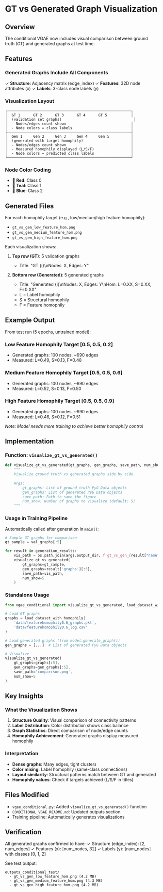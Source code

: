 # GT vs Generated Graph Visualization

## Overview
The conditional VGAE now includes visual comparison between ground truth (GT) and generated graphs at test time.

## Features

### Generated Graphs Include All Components
✓ **Structure**: Adjacency matrix (edge_index)
✓ **Features**: 32D node attributes (x)
✓ **Labels**: 3-class node labels (y)

### Visualization Layout
```
┌─────────────────────────────────────────────────────────┐
│  GT 1      GT 2      GT 3      GT 4      GT 5           │
│  (validation set graphs)                                 │
│  - Nodes/edges count shown                              │
│  - Node colors = class labels                           │
├─────────────────────────────────────────────────────────┤
│  Gen 1     Gen 2     Gen 3     Gen 4     Gen 5          │
│  (generated with target homophily)                      │
│  - Nodes/edges count shown                              │
│  - Measured homophily displayed (L/S/F)                 │
│  - Node colors = predicted class labels                 │
└─────────────────────────────────────────────────────────┘
```

### Node Color Coding
- 🔴 **Red**: Class 0
- 🔵 **Teal**: Class 1
- 🔵 **Blue**: Class 2

## Generated Files

For each homophily target (e.g., low/medium/high feature homophily):
- `gt_vs_gen_low_feature_hom.png`
- `gt_vs_gen_medium_feature_hom.png`
- `gt_vs_gen_high_feature_hom.png`

Each visualization shows:
1. **Top row (GT)**: 5 validation graphs
   - Title: "GT {i}\nNodes: X, Edges: Y"
   
2. **Bottom row (Generated)**: 5 generated graphs
   - Title: "Generated {i}\nNodes: X, Edges: Y\nHom: L=0.XX, S=0.XX, F=0.XX"
   - L = Label homophily
   - S = Structural homophily
   - F = Feature homophily

## Example Output

From test run (5 epochs, untrained model):

### Low Feature Homophily Target [0.5, 0.5, 0.2]
- Generated graphs: 100 nodes, ~990 edges
- Measured: L=0.49, S=0.13, F=0.48

### Medium Feature Homophily Target [0.5, 0.5, 0.6]
- Generated graphs: 100 nodes, ~990 edges
- Measured: L=0.52, S=0.13, F=0.50

### High Feature Homophily Target [0.5, 0.5, 0.9]
- Generated graphs: 100 nodes, ~990 edges
- Measured: L=0.46, S=0.12, F=0.51

*Note: Model needs more training to achieve better homophily control*

## Implementation

### Function: `visualize_gt_vs_generated()`
```python
def visualize_gt_vs_generated(gt_graphs, gen_graphs, save_path, num_show=5):
    """
    Visualize ground truth vs generated graphs side by side.
    
    Args:
        gt_graphs: List of ground truth PyG Data objects
        gen_graphs: List of generated PyG Data objects
        save_path: Path to save the figure
        num_show: Number of graphs to visualize (default: 5)
    """
```

### Usage in Training Pipeline
Automatically called after generation in `main()`:
```python
# Sample GT graphs for comparison
gt_sample = val_graphs[:5]

for result in generation_results:
    vis_path = os.path.join(args.output_dir, f'gt_vs_gen_{result["name"]}.png')
    visualize_gt_vs_generated(
        gt_graphs=gt_sample,
        gen_graphs=result['graphs'][:5],
        save_path=vis_path,
        num_show=5
    )
```

### Standalone Usage
```python
from vgae_conditional import visualize_gt_vs_generated, load_dataset_with_homophily

# Load GT graphs
graphs = load_dataset_with_homophily(
    'data/featurehomophily0.6_graphs.pkl',
    'data/featurehomophily0.6_log.csv'
)

# Load generated graphs (from model.generate_graph())
gen_graphs = [...]  # List of generated PyG Data objects

# Visualize
visualize_gt_vs_generated(
    gt_graphs=graphs[:5],
    gen_graphs=gen_graphs[:5],
    save_path='comparison.png',
    num_show=5
)
```

## Key Insights

### What the Visualization Shows
1. **Structure Quality**: Visual comparison of connectivity patterns
2. **Label Distribution**: Color distribution shows class balance
3. **Graph Statistics**: Direct comparison of node/edge counts
4. **Homophily Achievement**: Generated graphs display measured homophily

### Interpretation
- **Dense graphs**: Many edges, tight clusters
- **Color mixing**: Label homophily (same-class connections)
- **Layout similarity**: Structural patterns match between GT and generated
- **Homophily values**: Check if targets achieved (L/S/F in titles)

## Files Modified
- `vgae_conditional.py`: Added `visualize_gt_vs_generated()` function
- `CONDITIONAL_VGAE_README.md`: Updated outputs section
- Training pipeline: Automatically generates visualizations

## Verification

All generated graphs confirmed to have:
✓ Structure (edge_index): [2, num_edges]
✓ Features (x): [num_nodes, 32]
✓ Labels (y): [num_nodes] with classes [0, 1, 2]

See test output:
```
outputs_conditional_test/
  - gt_vs_gen_low_feature_hom.png (4.2 MB)
  - gt_vs_gen_medium_feature_hom.png (4.3 MB)
  - gt_vs_gen_high_feature_hom.png (4.2 MB)
```
